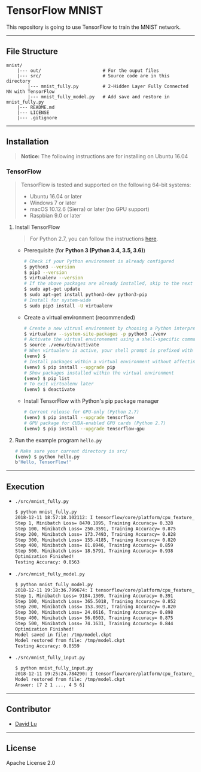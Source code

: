 # TensorFlow MNIST

This repository is going to use TensorFlow to train the MNIST network.

---
## File Structure

```
mnist/
    |--- out/                       # For the ouput files
    |--- src/                       # Source code are in this directory
        |--- mnist_fully.py         # 2-Hidden Layer Fully Connected NN with TensorFlow
        |--- mnist_fully_model.py   # Add save and restore in mnist_fully.py
    |--- README.md      
    |--- LICENSE
    |--- .gitignore     
```

---
## Installation

> **Notice:** The following instructions are for installing on Ubuntu 16.04

### TensorFlow

> TensorFlow is tested and supported on the following 64-bit systems:
> * Ubuntu 16.04 or later
> * Windows 7 or later
> * macOS 10.12.6 (Sierra) or later (no GPU support)
> * Raspbian 9.0 or later

1. Install TensorFlow
    > For Python 2.7, you can follow the instructions [here](https://www.tensorflow.org/install/pip?lang=python2).
    * Prerequisite (for **Python 3 (Python 3.4, 3.5, 3.6)**)
        ```bash
        # Check if your Python environment is already configured
        $ python3 --version
        $ pip3 --version
        $ virtualenv --version
        # If the above packages are already installed, skip to the next step
        $ sudo apt-get update
        $ sudo apt-get install python3-dev python3-pip
        # Install for system-wide
        $ sudo pip3 install -U virtualenv
        ```
    * Create a virtual environment (recommended)
        ```bash
        # Create a new vitrual environment by choosing a Python interpreter and making a ./env directory to hold it
        $ virtualenv --system-site-packages -p python3 ./venv
        # Activate the virtual environement using a shell-specific command (e.g., sg, bash, etc.)
        $ source ./venv/bin/activate
        # When virtualenv is active, your shell prompt is prefixed with (venv).
        (venv) $
        # Install packages within a virtual environment without affecting the host system setup. Start by upgrading pip:
        (venv) $ pip install --upgrade pip
        # Show packages installed within the virtual environment
        (venv) $ pip list
        # To exit virtualenv later
        (venv) $ deactivate
        ```
    * Install TensorFlow with Python's pip package manager 
        ```bash
        # Current release for GPU-only (Python 2.7)
        (venv) $ pip install --upgrade tensorflow
        # GPU package for CUDA-enabled GPU cards (Python 2.7)
        (venv) $ pip install --upgrade tensorflow-gpu
        ```
2. Run the example program `hello.py`
    ```bash
    # Make sure your current directory is src/
    (venv) $ python hello.py
    b'Hello, TensorFlow!'
    ```

---
## Execution

* `./src/mnist_fully.py`
    ```bash
    $ python mnist_fully.py
    2018-12-11 18:57:18.102112: I tensorflow/core/platform/cpu_feature_guard.cc:141] Your CPU supports instructions that this TensorFlow binary was not compiled to use: AVX2 FMA
    Step 1, Minibatch Loss= 8470.1895, Training Accuracy= 0.328
    Step 100, Minibatch Loss= 250.3591, Training Accuracy= 0.875
    Step 200, Minibatch Loss= 173.7493, Training Accuracy= 0.828
    Step 300, Minibatch Loss= 155.4185, Training Accuracy= 0.820
    Step 400, Minibatch Loss= 81.8946, Training Accuracy= 0.859
    Step 500, Minibatch Loss= 18.5791, Training Accuracy= 0.938
    Optimization Finished!
    Testing Accuracy: 0.8563
    ```
* `./src/mnist_fully_model.py`
    ```bash
    $ python mnist_fully_model.py
    2018-12-11 19:18:36.799674: I tensorflow/core/platform/cpu_feature_guard.cc:141] Your CPU supports instructions that this TensorFlow binary was not compiled to use: AVX2 FMA
    Step 1, Minibatch Loss= 9184.1309, Training Accuracy= 0.391
    Step 100, Minibatch Loss= 365.5018, Training Accuracy= 0.852
    Step 200, Minibatch Loss= 153.3021, Training Accuracy= 0.820
    Step 300, Minibatch Loss= 24.0616, Training Accuracy= 0.898
    Step 400, Minibatch Loss= 56.0503, Training Accuracy= 0.875
    Step 500, Minibatch Loss= 74.1631, Training Accuracy= 0.844
    Optimization Finished!
    Model saved in file: /tmp/model.ckpt
    Model restored from file: /tmp/model.ckpt
    Testing Accuracy: 0.8559
    ```
* `./src/mnist_fully_input.py`
    ```bash
    $ python mnist_fully_input.py
    2018-12-11 19:25:24.784290: I tensorflow/core/platform/cpu_feature_guard.cc:141] Your CPU supports instructions that this TensorFlow binary was not compiled to use: AVX2 FMA
    Model restored from file: /tmp/model.ckpt
    Answer: [7 2 1 ..., 4 5 6]
    ```

---
## Contributor

* [David Lu](https://gitbib.com/yungshenglu)

---
## License

Apache License 2.0